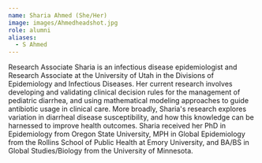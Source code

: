 ```yaml
---
name: Sharia Ahmed (She/Her)
image: images/Ahmedheadshot.jpg
role: alumni
aliases:
  - S Ahmed
---
```


Research Associate
Sharia is an infectious disease epidemiologist and Research Associate at the University of Utah in the Divisions of Epidemiology and Infectious Diseases. Her current research involves developing and validating clinical decision rules for the management of pediatric diarrhea, and using mathematical modeling approaches to guide antibiotic usage in clinical care. More broadly, Sharia's research explores variation in diarrheal disease susceptibility, and how this knowledge can be harnessed to improve health outcomes. Sharia received her PhD in Epidemiology from Oregon State University, MPH in Global Epidemiology from the Rollins School of Public Health at Emory University, and BA/BS in Global Studies/Biology from the University of Minnesota.
